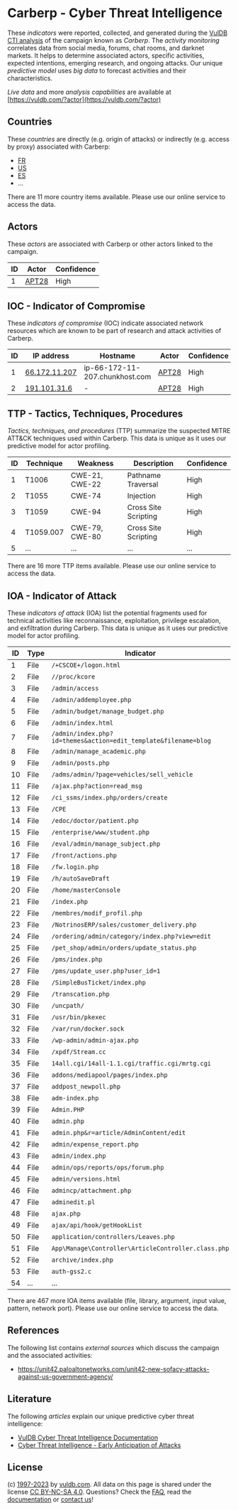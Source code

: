 # Carberp - Cyber Threat Intelligence

These _indicators_ were reported, collected, and generated during the [VulDB CTI analysis](https://vuldb.com/?kb.cti) of the campaign known as _Carberp_. The _activity monitoring_ correlates data from social media, forums, chat rooms, and darknet markets. It helps to determine associated actors, specific activities, expected intentions, emerging research, and ongoing attacks. Our unique _predictive model_ uses _big data_ to forecast activities and their characteristics.

_Live data_ and more _analysis capabilities_ are available at [https://vuldb.com/?actor](https://vuldb.com/?actor)

## Countries

These _countries_ are directly (e.g. origin of attacks) or indirectly (e.g. access by proxy) associated with Carberp:

* [FR](https://vuldb.com/?country.fr)
* [US](https://vuldb.com/?country.us)
* [ES](https://vuldb.com/?country.es)
* ...

There are 11 more country items available. Please use our online service to access the data.

## Actors

These _actors_ are associated with Carberp or other actors linked to the campaign.

ID | Actor | Confidence
-- | ----- | ----------
1 | [APT28](https://vuldb.com/?actor.apt28) | High

## IOC - Indicator of Compromise

These _indicators of compromise_ (IOC) indicate associated network resources which are known to be part of research and attack activities of Carberp.

ID | IP address | Hostname | Actor | Confidence
-- | ---------- | -------- | ----- | ----------
1 | [66.172.11.207](https://vuldb.com/?ip.66.172.11.207) | ip-66-172-11-207.chunkhost.com | [APT28](https://vuldb.com/?actor.apt28) | High
2 | [191.101.31.6](https://vuldb.com/?ip.191.101.31.6) | - | [APT28](https://vuldb.com/?actor.apt28) | High

## TTP - Tactics, Techniques, Procedures

_Tactics, techniques, and procedures_ (TTP) summarize the suspected MITRE ATT&CK techniques used within Carberp. This data is unique as it uses our predictive model for actor profiling.

ID | Technique | Weakness | Description | Confidence
-- | --------- | -------- | ----------- | ----------
1 | T1006 | CWE-21, CWE-22 | Pathname Traversal | High
2 | T1055 | CWE-74 | Injection | High
3 | T1059 | CWE-94 | Cross Site Scripting | High
4 | T1059.007 | CWE-79, CWE-80 | Cross Site Scripting | High
5 | ... | ... | ... | ...

There are 16 more TTP items available. Please use our online service to access the data.

## IOA - Indicator of Attack

These _indicators of attack_ (IOA) list the potential fragments used for technical activities like reconnaissance, exploitation, privilege escalation, and exfiltration during Carberp. This data is unique as it uses our predictive model for actor profiling.

ID | Type | Indicator | Confidence
-- | ---- | --------- | ----------
1 | File | `/+CSCOE+/logon.html` | High
2 | File | `//proc/kcore` | Medium
3 | File | `/admin/access` | High
4 | File | `/admin/addemployee.php` | High
5 | File | `/admin/budget/manage_budget.php` | High
6 | File | `/admin/index.html` | High
7 | File | `/admin/index.php?id=themes&action=edit_template&filename=blog` | High
8 | File | `/admin/manage_academic.php` | High
9 | File | `/admin/posts.php` | High
10 | File | `/adms/admin/?page=vehicles/sell_vehicle` | High
11 | File | `/ajax.php?action=read_msg` | High
12 | File | `/ci_ssms/index.php/orders/create` | High
13 | File | `/CPE` | Low
14 | File | `/edoc/doctor/patient.php` | High
15 | File | `/enterprise/www/student.php` | High
16 | File | `/eval/admin/manage_subject.php` | High
17 | File | `/front/actions.php` | High
18 | File | `/fw.login.php` | High
19 | File | `/h/autoSaveDraft` | High
20 | File | `/home/masterConsole` | High
21 | File | `/index.php` | Medium
22 | File | `/membres/modif_profil.php` | High
23 | File | `/NotrinosERP/sales/customer_delivery.php` | High
24 | File | `/ordering/admin/category/index.php?view=edit` | High
25 | File | `/pet_shop/admin/orders/update_status.php` | High
26 | File | `/pms/index.php` | High
27 | File | `/pms/update_user.php?user_id=1` | High
28 | File | `/SimpleBusTicket/index.php` | High
29 | File | `/transcation.php` | High
30 | File | `/uncpath/` | Medium
31 | File | `/usr/bin/pkexec` | High
32 | File | `/var/run/docker.sock` | High
33 | File | `/wp-admin/admin-ajax.php` | High
34 | File | `/xpdf/Stream.cc` | High
35 | File | `14all.cgi/14all-1.1.cgi/traffic.cgi/mrtg.cgi` | High
36 | File | `addons/mediapool/pages/index.php` | High
37 | File | `addpost_newpoll.php` | High
38 | File | `adm-index.php` | High
39 | File | `Admin.PHP` | Medium
40 | File | `admin.php` | Medium
41 | File | `admin.php&r=article/AdminContent/edit` | High
42 | File | `admin/expense_report.php` | High
43 | File | `admin/index.php` | High
44 | File | `admin/ops/reports/ops/forum.php` | High
45 | File | `admin/versions.html` | High
46 | File | `admincp/attachment.php` | High
47 | File | `adminedit.pl` | Medium
48 | File | `ajax.php` | Medium
49 | File | `ajax/api/hook/getHookList` | High
50 | File | `application/controllers/Leaves.php` | High
51 | File | `App\Manage\Controller\ArticleController.class.php` | High
52 | File | `archive/index.php` | High
53 | File | `auth-gss2.c` | Medium
54 | ... | ... | ...

There are 467 more IOA items available (file, library, argument, input value, pattern, network port). Please use our online service to access the data.

## References

The following list contains _external sources_ which discuss the campaign and the associated activities:

* https://unit42.paloaltonetworks.com/unit42-new-sofacy-attacks-against-us-government-agency/

## Literature

The following _articles_ explain our unique predictive cyber threat intelligence:

* [VulDB Cyber Threat Intelligence Documentation](https://vuldb.com/?kb.cti)
* [Cyber Threat Intelligence - Early Anticipation of Attacks](https://www.scip.ch/en/?labs.20201022)

## License

(c) [1997-2023](https://vuldb.com/?kb.changelog) by [vuldb.com](https://vuldb.com/?kb.about). All data on this page is shared under the license [CC BY-NC-SA 4.0](https://creativecommons.org/licenses/by-nc-sa/4.0/). Questions? Check the [FAQ](https://vuldb.com/?kb.faq), read the [documentation](https://vuldb.com/?kb) or [contact us](https://vuldb.com/?contact)!
